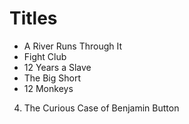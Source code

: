 # Titles

* A River Runs Through It
* Fight Club
* 12 Years a Slave
* The Big Short
* 12 Monkeys
4. The Curious Case of Benjamin Button
